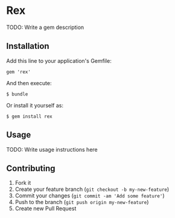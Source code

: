 # Rex

TODO: Write a gem description

## Installation

Add this line to your application's Gemfile:

    gem 'rex'

And then execute:

    $ bundle

Or install it yourself as:

    $ gem install rex

## Usage

TODO: Write usage instructions here

## Contributing

1. Fork it
2. Create your feature branch (`git checkout -b my-new-feature`)
3. Commit your changes (`git commit -am 'Add some feature'`)
4. Push to the branch (`git push origin my-new-feature`)
5. Create new Pull Request
